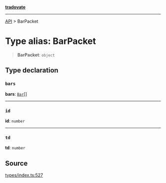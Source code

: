 [**tradovate**](../README.md)

***

[API](../API.md) > BarPacket

# Type alias: BarPacket

> **BarPacket**: `object`

## Type declaration

### `bars`

**bars**: [`Bar`](type-alias.Bar.md)[]

***

### `id`

**id**: `number`

***

### `td`

**td**: `number`

## Source

[types/index.ts:527](https://github.com/cgilly2fast/tradovate-typescript/blob/b1caea5/src/types/index.ts#L527)
